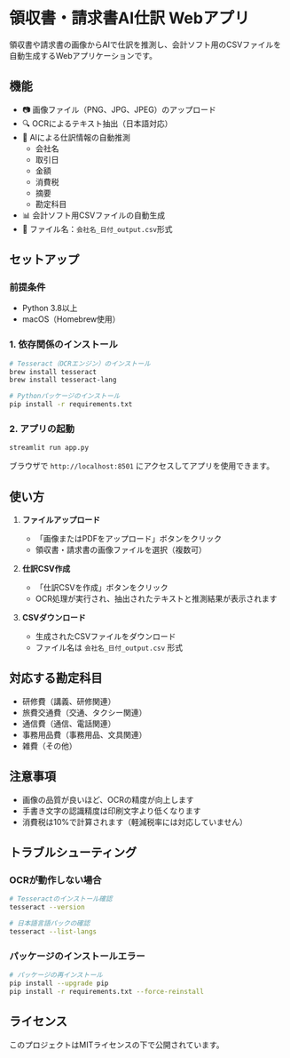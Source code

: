 # 領収書・請求書AI仕訳 Webアプリ

領収書や請求書の画像からAIで仕訳を推測し、会計ソフト用のCSVファイルを自動生成するWebアプリケーションです。

## 機能

- 📷 画像ファイル（PNG、JPG、JPEG）のアップロード
- 🔍 OCRによるテキスト抽出（日本語対応）
- 🤖 AIによる仕訳情報の自動推測
  - 会社名
  - 取引日
  - 金額
  - 消費税
  - 摘要
  - 勘定科目
- 📊 会計ソフト用CSVファイルの自動生成
- 💾 ファイル名：`会社名_日付_output.csv`形式

## セットアップ

### 前提条件

- Python 3.8以上
- macOS（Homebrew使用）

### 1. 依存関係のインストール

```bash
# Tesseract（OCRエンジン）のインストール
brew install tesseract
brew install tesseract-lang

# Pythonパッケージのインストール
pip install -r requirements.txt
```

### 2. アプリの起動

```bash
streamlit run app.py
```

ブラウザで `http://localhost:8501` にアクセスしてアプリを使用できます。

## 使い方

1. **ファイルアップロード**
   - 「画像またはPDFをアップロード」ボタンをクリック
   - 領収書・請求書の画像ファイルを選択（複数可）

2. **仕訳CSV作成**
   - 「仕訳CSVを作成」ボタンをクリック
   - OCR処理が実行され、抽出されたテキストと推測結果が表示されます

3. **CSVダウンロード**
   - 生成されたCSVファイルをダウンロード
   - ファイル名は `会社名_日付_output.csv` 形式

## 対応する勘定科目

- 研修費（講義、研修関連）
- 旅費交通費（交通、タクシー関連）
- 通信費（通信、電話関連）
- 事務用品費（事務用品、文具関連）
- 雑費（その他）

## 注意事項

- 画像の品質が良いほど、OCRの精度が向上します
- 手書き文字の認識精度は印刷文字より低くなります
- 消費税は10%で計算されます（軽減税率には対応していません）

## トラブルシューティング

### OCRが動作しない場合

```bash
# Tesseractのインストール確認
tesseract --version

# 日本語言語パックの確認
tesseract --list-langs
```

### パッケージのインストールエラー

```bash
# パッケージの再インストール
pip install --upgrade pip
pip install -r requirements.txt --force-reinstall
```

## ライセンス

このプロジェクトはMITライセンスの下で公開されています。 